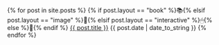 {% for post in site.posts %}
  {% if post.layout == "book" %}📚{% elsif post.layout == "image" %}🎨{% elsif post.layout == "interactive" %}🖱{% else %}💭{% endif %} <a href="{{ post.url | prepend:site.baseurl }}" class="post-title-link">{{ post.title }}</a> {{ post.date | date_to_string }}
{% endfor %}
